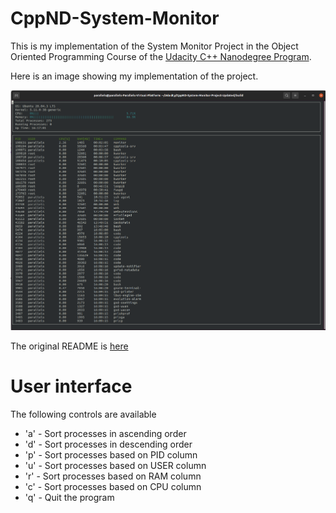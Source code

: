 # CppND-System-Monitor

This is my implementation of the System Monitor Project in the Object Oriented Programming Course of the [Udacity C++ Nanodegree Program](https://www.udacity.com/course/c-plus-plus-nanodegree--nd213). 

Here is an image showing my implementation of the project.

![System Monitor](images/monitor-implemented.png)

The original README is [here](README.old.md)


# User interface

The following controls are available

<ul>
  <li>'a' - Sort processes in ascending order</li>
  <li>'d' - Sort processes in descending order</li>
  <li>'p' - Sort processes based on PID column</li>
  <li>'u' - Sort processes based on USER column</li>
  <li>'r' - Sort processes based on RAM column</li>
  <li>'c' - Sort processes based on CPU column</li>
  <li>'q' - Quit the program</li>
</ul>
